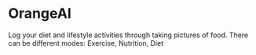 # OrangeAI

Log your diet and lifestyle activities through taking pictures of food. There can be different modes: Exercise, Nutrition, Diet